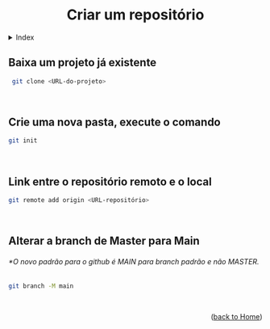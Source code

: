 <div align="center" id="home">
  
  # Criar um repositório
  
</div>


<!-- ===== INDEX ===== -->
<details>
  <summary>Index</summary>
  <ol>
    <li><a href="#baixa-um-projeto-já-existente">Baixa um projeto já existente</a></li>
    <li><a href="#crie-uma-nova-pasta-execute-o-comando">Crie uma nova pasta, execute o comando</a></li>
    <li><a href="#link-entre-o-repositório-remoto-e-o-local">Link entre o repositório remoto e o local</a></li>
    <li><a href="#alterar-a-branch-de-master-para-main">Alterar a branch de Master para Main</a></li>
  </ol>
</details>


<!-- ===== COMMANDS ===== -->

## Baixa um projeto já existente
```bash
 git clone <URL-do-projeto>
```

<br>

## Crie uma nova pasta, execute o comando
```bash
git init
```

<br>

## Link entre o repositório remoto e o local
```bash
git remote add origin <URL-repositório>
```

<br>

## Alterar a branch de Master para Main
###### *O novo padrão para o github é MAIN para branch padrão e não MASTER.
```bash
git branch -M main
```

<br>

<p align="right">(<a href="https://github.com/RuanMiniguite/Git-Tutorial">back to Home</a>)</p>
